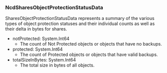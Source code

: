 ### NcdSharesObjectProtectionStatusData
SharesObjectProtectionStatusData represents a summary of the various types of
 object protection statuses and their individual counts as well as their delta
 in bytes for shares.

- notProtected: System.Int64
  - The count of Not Protected objects or objects that have no backups.
- protected: System.Int64
  - The count of Protected objects or objects that have valid backups.
- totalSizeInBytes: System.Int64
  - The total size in bytes of all objects.
